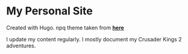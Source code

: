 # My Personal Site 

Created with Hugo. npq theme taken from **[here](https://themes.gohugo.io/npq-hugo/)**

I update my content regularly. I mostly document my Crusader Kings 2 adventures.